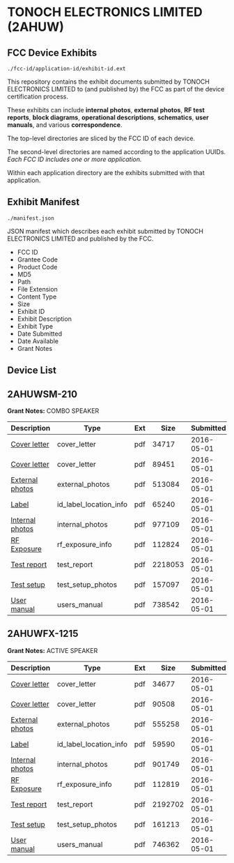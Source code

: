 # TONOCH ELECTRONICS LIMITED (2AHUW)
## FCC Device Exhibits

```
./fcc-id/application-id/exhibit-id.ext
```

This repository contains the exhibit documents submitted by TONOCH ELECTRONICS LIMITED to (and published by) the FCC as part of the device certification process.

These exhibits can include **internal photos**, **external photos**, **RF test reports**, **block diagrams**, **operational descriptions**, **schematics**, **user manuals**, and various **correspondence**.

The top-level directories are sliced by the FCC ID of each device.

The second-level directories are named according to the application UUIDs. *Each FCC ID includes one or more application.*

Within each application directory are the exhibits submitted with that application. 

## Exhibit Manifest

```
./manifest.json
```

JSON manifest which describes each exhibit submitted by TONOCH ELECTRONICS LIMITED and published by the FCC.

- FCC ID
- Grantee Code
- Product Code
- MD5
- Path
- File Extension
- Content Type
- Size
- Exhibit ID
- Exhibit Description
- Exhibit Type
- Date Submitted
- Date Available
- Grant Notes

## Device List
## 2AHUWSM-210
**Grant Notes:** COMBO SPEAKER

| Description | Type | Ext | Size | Submitted | Available |
| ----------- | ---- | --- | ---- | --------- | --------- |
| [Cover letter](2AHUWSM-210/14285743a350ef355fd574667d6fe112/2976748.pdf) | cover_letter | pdf | 34717 | 2016-05-01 | 2016-05-01 |
| [Cover letter](2AHUWSM-210/14285743a350ef355fd574667d6fe112/2976749.pdf) | cover_letter | pdf | 89451 | 2016-05-01 | 2016-05-01 |
| [External photos](2AHUWSM-210/14285743a350ef355fd574667d6fe112/2976750.pdf) | external_photos | pdf | 513084 | 2016-05-01 | 2016-05-01 |
| [Label](2AHUWSM-210/14285743a350ef355fd574667d6fe112/2976751.pdf) | id_label_location_info | pdf | 65240 | 2016-05-01 | 2016-05-01 |
| [Internal photos](2AHUWSM-210/14285743a350ef355fd574667d6fe112/2976752.pdf) | internal_photos | pdf | 977109 | 2016-05-01 | 2016-05-01 |
| [RF Exposure](2AHUWSM-210/14285743a350ef355fd574667d6fe112/2976754.pdf) | rf_exposure_info | pdf | 112824 | 2016-05-01 | 2016-05-01 |
| [Test report](2AHUWSM-210/14285743a350ef355fd574667d6fe112/2976756.pdf) | test_report | pdf | 2218053 | 2016-05-01 | 2016-05-01 |
| [Test setup](2AHUWSM-210/14285743a350ef355fd574667d6fe112/2976757.pdf) | test_setup_photos | pdf | 157097 | 2016-05-01 | 2016-05-01 |
| [User manual](2AHUWSM-210/14285743a350ef355fd574667d6fe112/2976758.pdf) | users_manual | pdf | 738542 | 2016-05-01 | 2016-05-01 |
## 2AHUWFX-1215
**Grant Notes:** ACTIVE SPEAKER

| Description | Type | Ext | Size | Submitted | Available |
| ----------- | ---- | --- | ---- | --------- | --------- |
| [Cover letter](2AHUWFX-1215/e3cceb1b35d32e77f8a9ecd8f46ae3db/2976736.pdf) | cover_letter | pdf | 34677 | 2016-05-01 | 2016-05-01 |
| [Cover letter](2AHUWFX-1215/e3cceb1b35d32e77f8a9ecd8f46ae3db/2976737.pdf) | cover_letter | pdf | 90508 | 2016-05-01 | 2016-05-01 |
| [External photos](2AHUWFX-1215/e3cceb1b35d32e77f8a9ecd8f46ae3db/2976738.pdf) | external_photos | pdf | 555258 | 2016-05-01 | 2016-05-01 |
| [Label](2AHUWFX-1215/e3cceb1b35d32e77f8a9ecd8f46ae3db/2976739.pdf) | id_label_location_info | pdf | 59590 | 2016-05-01 | 2016-05-01 |
| [Internal photos](2AHUWFX-1215/e3cceb1b35d32e77f8a9ecd8f46ae3db/2976740.pdf) | internal_photos | pdf | 901749 | 2016-05-01 | 2016-05-01 |
| [RF Exposure](2AHUWFX-1215/e3cceb1b35d32e77f8a9ecd8f46ae3db/2976742.pdf) | rf_exposure_info | pdf | 112819 | 2016-05-01 | 2016-05-01 |
| [Test report](2AHUWFX-1215/e3cceb1b35d32e77f8a9ecd8f46ae3db/2976744.pdf) | test_report | pdf | 2192702 | 2016-05-01 | 2016-05-01 |
| [Test setup](2AHUWFX-1215/e3cceb1b35d32e77f8a9ecd8f46ae3db/2976745.pdf) | test_setup_photos | pdf | 161213 | 2016-05-01 | 2016-05-01 |
| [User manual](2AHUWFX-1215/e3cceb1b35d32e77f8a9ecd8f46ae3db/2976746.pdf) | users_manual | pdf | 746362 | 2016-05-01 | 2016-05-01 |
